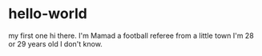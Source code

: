 # hello-world
my first one
hi there.
I'm Mamad a football referee from a little town
I'm 28 or 29 years old I don't know. 
